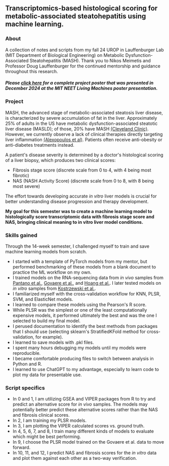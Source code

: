 ## Transcriptomics-based histological scoring for metabolic-associated steatohepatitis using machine learning.

### About
A collection of notes and scripts from my fall 24 UROP in Lauffenburger Lab (MIT Department of Biological Engineering) on Metabolic Dysfunction-Associated Steatohepatitis (MASH). Thank you to Nikos Meimetis and Professor Doug Lauffenburger for the continued mentorship and guidance throughout this research.

#### *Please [click here](NEET_Poster_Dec_2024.pdf) for a complete project poster that was presented in December 2024 at the MIT NEET Living Machines poster presentation.*

### Project

MASH, the advanced stage of metabolic-associated steatosis liver disease, is characterized by severe accumulation of fat in the liver. Approximately 25% of adults in the US have metabolic dysfunction-associated steatotic liver disease (MASLD); of those, 20% have MASH [(Cleveland Clinic)](https://my.clevelandclinic.org/health/diseases/22988-nonalcoholic-steatohepatitis). However, we currently observe a lack of clinical therapies directly targeting liver inflammation [(Alexopoulos et al)](https://pubmed.ncbi.nlm.nih.gov/38030391/). Patients often receive anti-obesity or anti-diabetes treatments instead.

A patient's disease severity is determined by a doctor's histological scoring of a liver biopsy, which produces two clinical scores:
- Fibrosis stage score (discrete scale from 0 to 4, with 4 being most fibrotic)
- NAS (NASH Activity Score) (discrete scale from 0 to 8, with 8 being most severe)

The effort towards developing accurate *in vitro* liver models is crucial for better understanding disease progression and therapy development.

**My goal for this semester was to create a machine learning model to histologically score transcriptomic data with fibrosis stage score and NAS, bringing clinical meaning to in vitro liver model conditions.**


### Skills gained
Through the 14-week semester, I challenged myself to train and save machine learning models from scratch. 
- I started with a template of PyTorch models from my mentor, but performed benchmarking of these models from a blank document to practice the ML workflow on my own. 
- I trained models on the RNA-sequencing data from *in vivo* samples from [Pantano et al.](https://www.nature.com/articles/s41598-021-96966-5), [Govaere et al.](https://pubmed.ncbi.nlm.nih.gov/33268509/), and [Hoang et al.](https://pubmed.ncbi.nlm.nih.gov/31467298/). I later tested models on *in vitro* samples from [Kostrzewski et al.](https://doi.org/10.1038/s42003-021-02616-x).
- I familiarized myself with the cross-validation workflow for KNN, PLSR, SVM, and ElasticNet models. 
- I learned to compare these models using the Pearson's R score. 
- While PLSR was the simplest or one of the least computationally expensive models, it performed ultimately the best and was the one I selected to build my final model.
- I perused documentation to identify the best methods from packages that I should use (selecting sklearn's StratifiedKFold method for cross-validation, for example).
- I learned to save models with .pkl files.
- I spent many hours debugging my models until my models were reproducible.
- I became comfortable producing files to switch between analysis in Python and R.
- I learned to use ChatGPT to my advantage, especially to learn code to plot my data for presentable use.

### Script specifics
- In 0 and 1, I am utilizing GSEA and VIPER packages from R to try and predict an alternative score for *in vivo* samples. The models may potentially better predict these alternative scores rather than the NAS and fibrosis clinical scores.
- In 2, I am training my PLSR models.
- In 3, I am plotting the VIPER calculated scores vs. ground truth.
- In 4, 5, 6, 7, and 8, I train many different kinds of models to evaluate which might be best performing.
- In 9, I choose the PLSR model trained on the Govaere et al. data to move forward.
- In 10, 11, and 12, I predict NAS and fibrosis scores for the *in vitro* data and plot them against each other as a two-way verification.